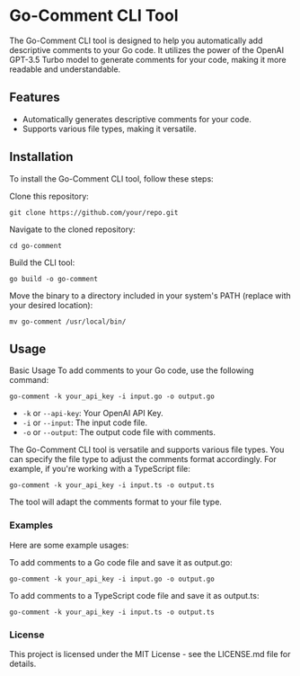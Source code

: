 # Go-Comment CLI Tool

The Go-Comment CLI tool is designed to help you automatically add descriptive comments to your Go code. It utilizes the power of the OpenAI GPT-3.5 Turbo model to generate comments for your code, making it more readable and understandable.

## Features

- Automatically generates descriptive comments for your code.
- Supports various file types, making it versatile.

## Installation

To install the Go-Comment CLI tool, follow these steps:

Clone this repository:
```shell
git clone https://github.com/your/repo.git
```
Navigate to the cloned repository:
```shell
cd go-comment
```
Build the CLI tool:

```shell
go build -o go-comment
```

Move the binary to a directory included in your system's PATH (replace with your desired location):
```shell
mv go-comment /usr/local/bin/
```

## Usage
Basic Usage
To add comments to your Go code, use the following command:

```shell
go-comment -k your_api_key -i input.go -o output.go
```

- `-k` or `--api-key`: Your OpenAI API Key.
- `-i` or `--input`: The input code file.
- `-o` or `--output`: The output code file with comments.

The Go-Comment CLI tool is versatile and supports various file types. You can specify the file type to adjust the comments format accordingly. For example, if you're working with a TypeScript file:

```shell
go-comment -k your_api_key -i input.ts -o output.ts
```
The tool will adapt the comments format to your file type.

### Examples
Here are some example usages:

To add comments to a Go code file and save it as output.go:
```shell
go-comment -k your_api_key -i input.go -o output.go
```

To add comments to a TypeScript code file and save it as output.ts:
```shell
go-comment -k your_api_key -i input.ts -o output.ts
```

### License
This project is licensed under the MIT License - see the LICENSE.md file for details.